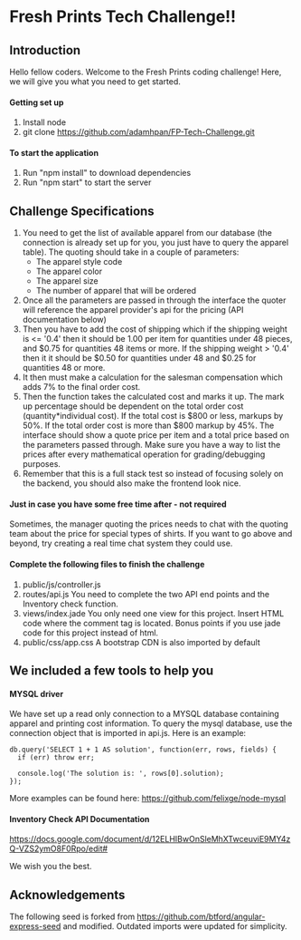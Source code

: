 # Fresh Prints Tech Challenge!!

## Introduction
Hello fellow coders. Welcome to the Fresh Prints coding challenge!
Here, we will give you what you need to get started.

#### Getting set up
1. Install node
2. git clone https://github.com/adamhpan/FP-Tech-Challenge.git

#### To start the application
1. Run "npm install" to download dependencies
2. Run "npm start" to start the server

## Challenge Specifications
1. You need to get the list of available apparel from our database (the connection is already set up for you, you just have to query the apparel table). The quoting should take in a couple of parameters:
	- The apparel style code
	- The apparel color
	- The apparel size
	- The number of apparel that will be ordered
2. Once all the parameters are passed in through the interface the quoter will reference the apparel provider's api for the pricing (API documentation below)
3. Then you have to add the cost of shipping which if the shipping weight is <= '0.4' then it should be 1.00 per item for quantities under 48 pieces, and $0.75 for quantities 48 items or more. If the shipping weight > '0.4' then it it should be $0.50 for quantities under 48
and $0.25 for quantities 48 or more.
4. It then must make a calculation for the salesman compensation which adds 7% to the final order cost.
5. Then the function takes the calculated cost and marks it up. The mark up percentage should be dependent on the total order cost (quantity*individual cost). If the total cost is $800 or less, markups by 50%. If the total order cost is more than $800 markup by 45%. The interface should show a quote price per item and a total price based on the parameters passed through. Make sure you have a way to list the prices after every mathematical operation for grading/debugging purposes.
6. Remember that this is a full stack test so instead of focusing solely on the backend, you should also make the frontend look nice.

#### Just in case you have some free time after - not required
Sometimes, the manager quoting the prices needs to chat with the quoting team about the price for special types of shirts.
If you want to go above and beyond, try creating a real time chat system they could use.

#### Complete the following files to finish the challenge
1. public/js/controller.js
2. routes/api.js
	You need to complete the two API end points and the Inventory check function.
3. views/index.jade
	You only need one view for this project. Insert HTML code where the comment tag is located.
	Bonus points if you use jade code for this project instead of html.
4. public/css/app.css
	A bootstrap CDN is also imported by default

## We included a few tools to help you
#### MYSQL driver
We have set up a read only connection to a MYSQL database containing apparel and printing cost information.
To query the mysql database, use the connection object that is imported in api.js.
Here is an example:

    db.query('SELECT 1 + 1 AS solution', function(err, rows, fields) {
      if (err) throw err;

      console.log('The solution is: ', rows[0].solution);
    });

More examples can be found here: https://github.com/felixge/node-mysql

#### Inventory Check API Documentation
https://docs.google.com/document/d/12ELHIBwOnSleMhXTwceuviE9MY4zQ-VZS2ymO8F0Rpo/edit#

We wish you the best.

## Acknowledgements

The following seed is forked from https://github.com/btford/angular-express-seed and modified.
Outdated imports were updated for simplicity.
